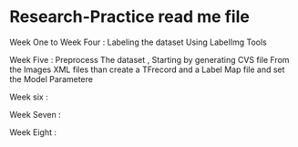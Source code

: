 # Research-Practice read me file 

Week One to Week Four : Labeling the dataset Using LabelImg Tools 

Week Five : Preprocess The dataset , Starting by generating CVS file From the Images XML files than create a TFrecord and a Label Map file and set the Model Parametere 

Week six :

Week Seven :

Week Eight :


